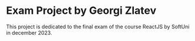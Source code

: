 # Exam Project by Georgi Zlatev

This project is dedicated to the final exam of the course ReactJS by SoftUni in december 2023.